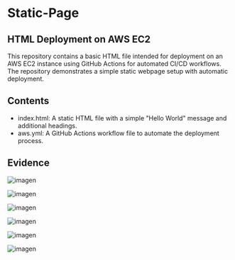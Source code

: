 ﻿# Static-Page
## HTML Deployment on AWS EC2

This repository contains a basic HTML file intended for deployment on an AWS EC2 instance using GitHub Actions for automated CI/CD workflows. The repository demonstrates a simple static webpage setup with automatic deployment.

## Contents

   - index.html: A static HTML file with a simple "Hello World" message and additional headings.
   - aws.yml: A GitHub Actions workflow file to automate the deployment process.

## Evidence
![imagen](https://github.com/user-attachments/assets/a769acf4-1aab-4ce9-8a4c-c03fe8845074)

![imagen](https://github.com/user-attachments/assets/a0027a8c-b4cb-4e2f-891a-19ba091c3bf9)

![imagen](https://github.com/user-attachments/assets/65268694-5334-4907-a124-ece0158b69ed)

![imagen](https://github.com/user-attachments/assets/a99368c4-e92f-4713-9661-4e3dba7b66b7)

![imagen](https://github.com/user-attachments/assets/69bf4800-6940-402f-88db-1cadf7ed1a4a)

![imagen](https://github.com/user-attachments/assets/c7897d0a-47bd-4a2c-b242-6fff930dc576)


